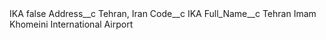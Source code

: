 <?xml version="1.0" encoding="UTF-8"?>
<CustomMetadata xmlns="http://soap.sforce.com/2006/04/metadata" xmlns:xsi="http://www.w3.org/2001/XMLSchema-instance" xmlns:xsd="http://www.w3.org/2001/XMLSchema">
    <label>IKA</label>
    <protected>false</protected>
    <values>
        <field>Address__c</field>
        <value xsi:type="xsd:string">Tehran, Iran</value>
    </values>
    <values>
        <field>Code__c</field>
        <value xsi:type="xsd:string">IKA</value>
    </values>
    <values>
        <field>Full_Name__c</field>
        <value xsi:type="xsd:string">Tehran Imam Khomeini International Airport</value>
    </values>
</CustomMetadata>
